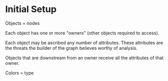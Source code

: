 # Initial Setup

Objects = nodes

Each object has one or more "owners" (other objects required to access).

Each object may be ascribed any number of attributes. These attributes are the threats the builder of the graph believes worthy of analysis.

Objects that are downstream from an owner receive all the attributes of that owner.

Colors = type

